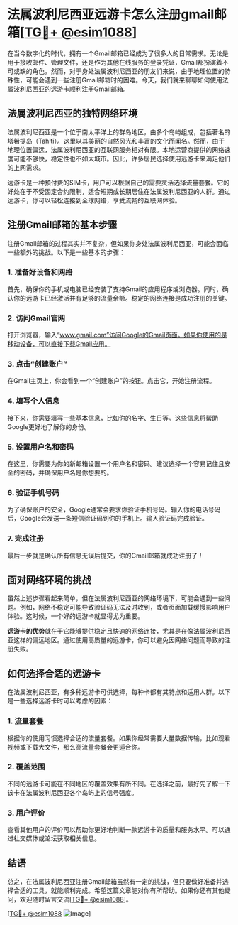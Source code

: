 # 法属波利尼西亚远游卡怎么注册gmail邮箱[[TG💪+ @esim1088](https://t.me/s/esim1088)]

在当今数字化的时代，拥有一个Gmail邮箱已经成为了很多人的日常需求。无论是用于接收邮件、管理文件，还是作为其他在线服务的登录凭证，Gmail都扮演着不可或缺的角色。然而，对于身处法属波利尼西亚的朋友们来说，由于地理位置的特殊性，可能会遇到一些注册Gmail邮箱时的困难。今天，我们就来聊聊如何使用法属波利尼西亚的远游卡顺利注册Gmail邮箱。

## 法属波利尼西亚的独特网络环境

法属波利尼西亚是一个位于南太平洋上的群岛地区，由多个岛屿组成，包括著名的塔希提岛（Tahiti）。这里以其美丽的自然风光和丰富的文化而闻名。然而，由于地理位置偏远，法属波利尼西亚的互联网服务相对有限。本地运营商提供的网络速度可能不够快，稳定性也不如大城市。因此，许多居民选择使用远游卡来满足他们的上网需求。

远游卡是一种预付费的SIM卡，用户可以根据自己的需要灵活选择流量套餐。它的好处在于不受固定合约限制，适合短期或长期居住在法属波利尼西亚的人群。通过远游卡，你可以轻松连接到全球网络，享受流畅的互联网体验。

## 注册Gmail邮箱的基本步骤

注册Gmail邮箱的过程其实并不复杂，但如果你身处法属波利尼西亚，可能会面临一些额外的挑战。以下是一些基本的步骤：

### 1. 准备好设备和网络

首先，确保你的手机或电脑已经安装了支持Gmail的应用程序或浏览器。同时，确认你的远游卡已经激活并有足够的流量余额。稳定的网络连接是成功注册的关键。

### 2. 访问Gmail官网

打开浏览器，输入“www.gmail.com”访问Google的Gmail页面。如果你使用的是移动设备，可以直接下载Gmail应用。

### 3. 点击“创建账户”

在Gmail主页上，你会看到一个“创建账户”的按钮。点击它，开始注册流程。

### 4. 填写个人信息

接下来，你需要填写一些基本信息，比如你的名字、生日等。这些信息将帮助Google更好地了解你的身份。

### 5. 设置用户名和密码

在这里，你需要为你的新邮箱设置一个用户名和密码。建议选择一个容易记住且安全的密码，并确保用户名是你想要的。

### 6. 验证手机号码

为了确保账户的安全，Google通常会要求你验证手机号码。输入你的电话号码后，Google会发送一条短信验证码到你的手机上。输入验证码完成验证。

### 7. 完成注册

最后一步就是确认所有信息无误后提交，你的Gmail邮箱就成功注册了！

## 面对网络环境的挑战

虽然上述步骤看起来简单，但在法属波利尼西亚的网络环境下，可能会遇到一些问题。例如，网络不稳定可能导致验证码无法及时收到，或者页面加载缓慢影响用户体验。这时候，一个好的远游卡就显得尤为重要。

**远游卡的优势**就在于它能够提供稳定且快速的网络连接，尤其是在像法属波利尼西亚这样的偏远地区。通过使用高质量的远游卡，你可以避免因网络问题而导致的注册失败。

## 如何选择合适的远游卡

在法属波利尼西亚，有多种远游卡可供选择，每种卡都有其特点和适用人群。以下是一些选择远游卡时可以考虑的因素：

### 1. 流量套餐

根据你的使用习惯选择合适的流量套餐。如果你经常需要大量数据传输，比如观看视频或下载大文件，那么高流量套餐会更适合你。

### 2. 覆盖范围

不同的远游卡可能在不同地区的覆盖效果有所不同。在选择之前，最好先了解一下该卡在法属波利尼西亚各个岛屿上的信号强度。

### 3. 用户评价

查看其他用户的评价可以帮助你更好地判断一款远游卡的质量和服务水平。可以通过社交媒体或论坛获取相关信息。

## 结语

总之，在法属波利尼西亚注册Gmail邮箱虽然有一定的挑战，但只要做好准备并选择合适的工具，就能顺利完成。希望这篇文章能对你有所帮助。如果你还有其他疑问，欢迎随时留言交流[[TG💪+ @esim1088](https://t.me/s/esim1088)]。

[[TG💪+ @esim1088](https://t.me/s/esim1088) ![Image](https://i.postimg.cc/4NQfJmqS/Snipaste-2025-05-13-00-14-12.png)]